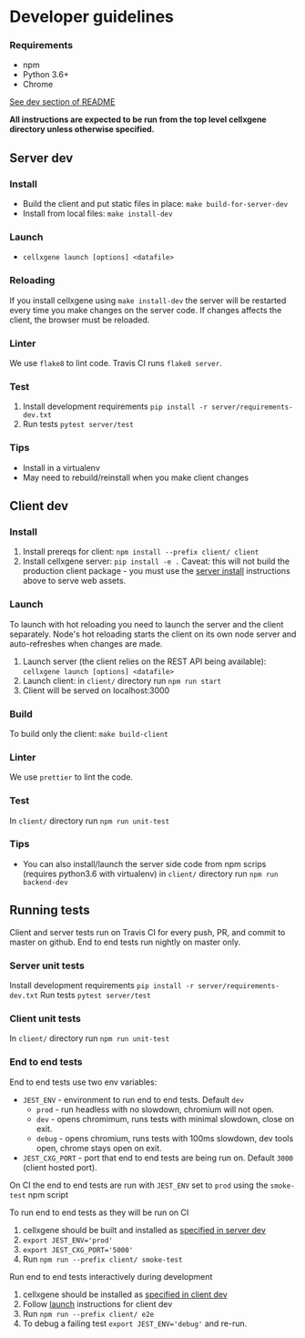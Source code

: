 # Developer guidelines

### Requirements
- npm
- Python 3.6+
- Chrome

[See dev section of README](../README.md)

**All instructions are expected to be run from the top level cellxgene directory unless otherwise specified.**

## Server dev
### Install
* Build the client and put static files in place: `make build-for-server-dev`
* Install from local files: `make install-dev`

### Launch
* `cellxgene launch [options] <datafile>`

### Reloading
If you install cellxgene using `make install-dev` the server will be restarted every time you make changes on the server code. If changes affects the client, the browser must be reloaded.

### Linter
We use `flake8` to lint code. Travis CI runs `flake8 server`.

### Test
1. Install development requirements `pip install -r server/requirements-dev.txt`
2. Run tests `pytest server/test`

### Tips
* Install in a virtualenv
* May need to rebuild/reinstall when you make client changes

## Client dev
### Install
1. Install prereqs for client: `npm install --prefix client/ client`
2. Install cellxgene server: `pip install -e .` Caveat: this will not build the production client package - you must use the [server install](#install) instructions above to serve web assets.

### Launch
To launch with hot reloading you need to launch the server and the client separately. Node's hot reloading starts the client on its own node server and auto-refreshes when changes are made.
1. Launch server (the client relies on the REST API being available): `cellxgene launch [options] <datafile>`
2. Launch client: in `client/` directory run `npm run start`
3. Client will be served on localhost:3000

### Build
To build only the client: `make build-client`

### Linter
We use `prettier` to lint the code.

### Test
In `client/` directory run `npm run unit-test`

### Tips
* You can also install/launch the server side code from npm scrips (requires python3.6 with virtualenv) in `client/` directory run `npm run backend-dev`

## Running tests
Client and server tests run on Travis CI for every push, PR, and commit to master on github. End to end tests run nightly on master only. 

### Server unit tests
Install development requirements `pip install -r server/requirements-dev.txt`
Run tests `pytest server/test`

### Client unit tests
In `client/` directory run `npm run unit-test`

### End to end tests

End to end tests use two env variables:
* `JEST_ENV` - environment to run end to end tests. Default `dev`
    * `prod` - run headless with no slowdown, chromium will not open.
    * `dev` - opens chromimum, runs tests with minimal slowdown, close on exit.
    * `debug` - opens chromium, runs tests with 100ms slowdown, dev tools open, chrome stays open on exit.
* `JEST_CXG_PORT` - port that end to end tests are being run on. Default `3000` (client hosted port).

On CI the end to end tests are run with `JEST_ENV` set to `prod` using the `smoke-test` npm script

To run end to end tests as they will be run on CI
1. cellxgene should be built and installed as [specified in server dev](#install)
2. `export JEST_ENV='prod'`
3. `export JEST_CXG_PORT='5000'`
4. Run `npm run --prefix client/ smoke-test`

Run end to end tests interactively during development
1. cellxgene should be installed as [specified in client dev](#install-1)
2. Follow [launch](#launch-1) instructions for client dev
3. Run `npm run --prefix client/ e2e`
4. To debug a failing test `export JEST_ENV='debug'` and re-run.



